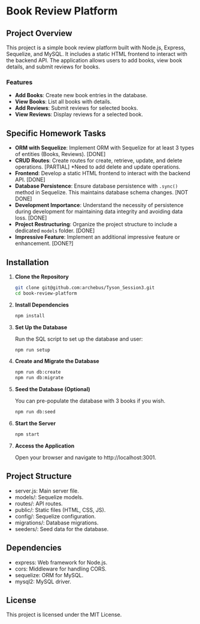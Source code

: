 # Book Review Platform

## Project Overview

This project is a simple book review platform built with Node.js, Express, Sequelize, and MySQL. It includes a static HTML frontend to interact with the backend API. The application allows users to add books, view book details, and submit reviews for books. 

### Features
- **Add Books**: Create new book entries in the database.
- **View Books**: List all books with details.
- **Add Reviews**: Submit reviews for selected books.
- **View Reviews**: Display reviews for a selected book.

## Specific Homework Tasks

- **ORM with Sequelize**: Implement ORM with Sequelize for at least 3 types of entities (Books, Reviews). [DONE]
- **CRUD Routes**: Create routes for create, retrieve, update, and delete operations. [PARTIAL] *Need to add delete and update operations.
- **Frontend**: Develop a static HTML frontend to interact with the backend API. [DONE]
- **Database Persistence**: Ensure database persistence with `.sync()` method in Sequelize. This maintains database schema changes. [NOT DONE]
- **Development Importance**: Understand the necessity of persistence during development for maintaining data integrity and avoiding data loss. [DONE]
- **Project Restructuring**: Organize the project structure to include a dedicated `models` folder. [DONE]
- **Impressive Feature**: Implement an additional impressive feature or enhancement. [DONE?]

## Installation

1. **Clone the Repository**

   ```bash
   git clone git@github.com:archebus/Tyson_Session3.git
   cd book-review-platform

2. **Install Dependencies**

    ```bash
    npm install

3. **Set Up the Database**

    Run the SQL script to set up the database and user:
    ```bash
    npm run setup

4. **Create and Migrate the Database**

    ```bash
    npm run db:create
    npm run db:migrate

5. **Seed the Database (Optional)**

    You can pre-populate the database with 3 books if you wish.
    ```bash
    npm run db:seed

6. **Start the Server**

    ```bash
    npm start

7. **Access the Application**

    Open your browser and navigate to http://localhost:3001.

## Project Structure

* server.js: Main server file.
* models/: Sequelize models.
* routes/: API routes.
* public/: Static files (HTML, CSS, JS).
* config/: Sequelize configuration.
* migrations/: Database migrations.
* seeders/: Seed data for the database.

## Dependencies

* express: Web framework for Node.js.
* cors: Middleware for handling CORS.
* sequelize: ORM for MySQL.
* mysql2: MySQL driver.

## License

This project is licensed under the MIT License.
